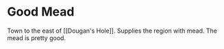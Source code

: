 # Good Mead

Town to the east of [[Dougan's Hole]]. Supplies the region with mead. The mead is pretty good.